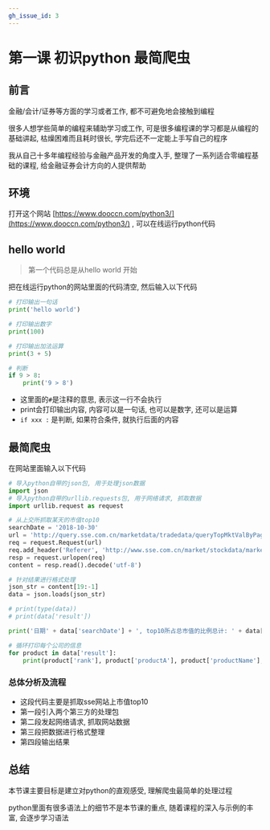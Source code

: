 ```yaml
---
gh_issue_id: 3
---
```

# 第一课 初识python 最简爬虫
## 前言
金融/会计/证券等方面的学习或者工作, 都不可避免地会接触到编程

很多人想学些简单的编程来辅助学习或工作, 可是很多编程课的学习都是从编程的基础讲起, 枯燥困难而且耗时很长, 学完后还不一定能上手写自己的程序

我从自己十多年编程经验与金融产品开发的角度入手, 整理了一系列适合零编程基础的课程, 给金融证券会计方向的人提供帮助

## 环境
打开这个网站 [https://www.dooccn.com/python3/](https://www.dooccn.com/python3/) , 可以在线运行python代码

## hello world
> 第一个代码总是从hello world 开始

把在线运行python的网站里面的代码清空, 然后输入以下代码

```python
# 打印输出一句话
print('hello world')

# 打印输出数字
print(100)

# 打印输出加法运算
print(3 + 5)

# 判断
if 9 > 8:
    print('9 > 8')
```

- 这里面的`#`是注释的意思, 表示这一行不会执行
- print会打印输出内容, 内容可以是一句话, 也可以是数字, 还可以是运算
- `if xxx :` 是判断, 如果符合条件, 就执行后面的内容

## 最简爬虫

在网站里面输入以下代码

```python
# 导入python自带的json包, 用于处理json数据
import json
# 导入python自带的urllib.requests包, 用于网络请求, 抓取数据
import urllib.request as request

# 从上交所抓取某天的市值top10
searchDate = '2018-10-30'
url = 'http://query.sse.com.cn/marketdata/tradedata/queryTopMktValByPage.do?&jsonCallBack=jsonpCallback79793&isPagination=true&searchDate=' + searchDate + '&_=1540918813485'
req = request.Request(url)
req.add_header('Referer', 'http://www.sse.com.cn/market/stockdata/marketvalue/')
resp = request.urlopen(req)
content = resp.read().decode('utf-8')

# 针对结果进行格式处理
json_str = content[19:-1]
data = json.loads(json_str)

# print(type(data))
# print(data['result'])

print('日期' + data['searchDate'] + ', top10所占总市值的比例总计: ' + data['totalPer'] + '%')

# 循环打印每个公司的信息
for product in data['result']:
    print(product['rank'], product['productA'], product['productName'], product['market'] + '万元', product['marketPer'] + '%')
```

### 总体分析及流程
- 这段代码主要是抓取sse网站上市值top10
- 第一段引入两个第三方的处理包
- 第二段发起网络请求, 抓取网站数据
- 第三段把数据进行格式整理
- 第四段输出结果

## 总结
本节课主要目标是建立对python的直观感受, 理解爬虫最简单的处理过程

python里面有很多语法上的细节不是本节课的重点, 随着课程的深入与示例的丰富, 会逐步学习语法


